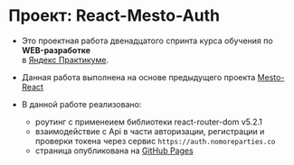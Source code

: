 # Проект: React-Mesto-Auth
  
* Это проектная работа двенадцатого спринта курса обучения по __WEB-разработке__  
в [Яндекс Практикуме](https://practicum.yandex.ru/).

* Данная работа выполнена на основе предыдущего проекта [Mesto-React](https://github.com/EugeneCod/mesto-react)

* В данной работе реализовано:
  * роутинг с применеием библиотеки react-router-dom v5.2.1
  * взаимодействие с Api в части авторизации, регистрации и проверки токена через сервис `https://auth.nomoreparties.co`
  * cтраница опубликована на [GitHub Pages](https://eugenecod.github.io/react-mesto-auth/)
